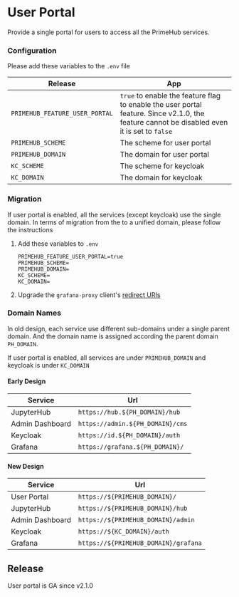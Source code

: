 # User Portal

Provide a single portal for users to access all the PrimeHub services.

### Configuration

Please add these variables to the `.env` file

| Release                        | App                                                                                                                                         |
| ------------------------------ | ------------------------------------------------------------------------------------------------------------------------------------------- |
| `PRIMEHUB_FEATURE_USER_PORTAL` | `true` to enable the feature flag to enable the user portal feature. Since v2.1.0, the feature cannot be disabled even it is set to `false` |
| `PRIMEHUB_SCHEME`              | The scheme for user portal                                                                                                                  |
| `PRIMEHUB_DOMAIN`              | The domain for user portal                                                                                                                  |
| `KC_SCHEME`                    | The scheme for keycloak                                                                                                                     |
| `KC_DOMAIN`                    | The domain for keycloak                                                                                                                     |

### Migration

If user portal is enabled, all the services (except keycloak) use the single domain. In terms of migration from the to a unified domain, please follow the instructions

1.  Add these variables to `.env`

    ```
    PRIMEHUB_FEATURE_USER_PORTAL=true
    PRIMEHUB_SCHEME=
    PRIMEHUB_DOMAIN=
    KC_SCHEME=
    KC_DOMAIN=
    ```
2. Upgrade the `grafana-proxy` client's [redirect URIs](https://www.keycloak.org/docs/6.0/server\_admin/index.html#oidc-clients)

### Domain Names

In old design, each service use different sub-domains under a single parent domain. And the domain name is assigned according the parent domain `PH_DOMAIN`.

If user portal is enabled, all services are under `PRIMEHUB_DOMAIN` and keycloak is under `KC_DOMAIN`

#### Early Design

| Service         | Url                              |
| --------------- | -------------------------------- |
| JupyterHub      | `https://hub.${PH_DOMAIN}/hub`   |
| Admin Dashboard | `https://admin.${PH_DOMAIN}/cms` |
| Keycloak        | `https://id.${PH_DOMAIN}/auth`   |
| Grafana         | `https://grafana.${PH_DOMAIN}/`  |

#### New Design

| Service         | Url                                  |
| --------------- | ------------------------------------ |
| User Portal     | `https://${PRIMEHUB_DOMAIN}/`        |
| JupyterHub      | `https://${PRIMEHUB_DOMAIN}/hub`     |
| Admin Dashboard | `https://${PRIMEHUB_DOMAIN}/admin`   |
| Keycloak        | `https://${KC_DOMAIN}/auth`          |
| Grafana         | `https://${PRIMEHUB_DOMAIN}/grafana` |

## Release

User portal is GA since v2.1.0
